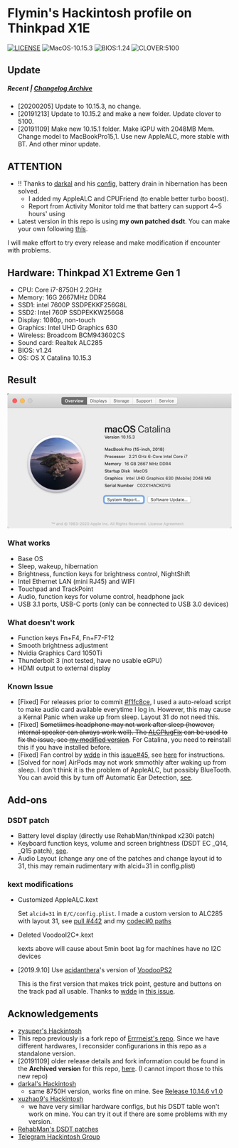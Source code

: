 # Flymin's Hackintosh profile on Thinkpad X1E

[![LICENSE](https://img.shields.io/badge/LICENSE-Anti%20996-blue.svg)](https://github.com/996icu/996.ICU/blob/master/LICENSE) ![MacOS-10.15.3](https://img.shields.io/badge/MacOS-10.15.3-orange) ![BIOS:1.24](https://img.shields.io/badge/BIOS-1.24-brightgreen) ![CLOVER:5100](https://img.shields.io/badge/CLOVER-5100-yellow)

## Update

##### Recent | [Changelog Archive](https://github.com/flymin/Hackintosh-Thinkpad-X1-Extreme/blob/master/UPDATES.md)

- [20200205] Update to 10.15.3, no change.
- [20191213] Update to 10.15.2 and make a new folder. Update clover to 5100.
- [20191109] Make new 10.15.1 folder. Make iGPU with 2048MB Mem. Change model to MacBookPro15,1. Use new AppleALC, more stable with BT. And other minor update.

## ATTENTION

- ‼️ Thanks to [darkal](https://github.com/darkal) and his [config](https://github.com/darkal/Hackintosh-Thinkpad-X1-Extreme), battery drain in hibernation has been solved.
  - I added my AppleALC and CPUFriend (to enable better turbo boost). 
  - Report from Activity Monitor told me that battery can support  4~5 hours' using
- Latest version in this repo is using **my own patched dsdt**. You can make your own following [this](https://github.com/flymin/Hackintosh-Thinkpad-X1-Extreme#dsdt-patch).

I will make effort to try every release and make modification if encounter with problems.

## Hardware: Thinkpad X1 Extreme Gen 1

- CPU: Core i7-8750H 2.2GHz
- Memory: 16G 2667MHz DDR4
- SSD1: intel 7600P SSDPEKKF256G8L
- SSD2: Intel 760P  SSDPEKKW256G8
- Display: 1080p, non-touch
- Graphics: Intel UHD Graphics 630
- Wireless: Broadcom BCM943602CS
- Sound card: Realtek ALC285
- BIOS: v1.24
- OS: OS X Catalina 10.15.3

## Result

<img align="middle" src="IMG/catalina.png" alt="Overview" />

### What works

- Base OS
- Sleep, wakeup, hibernation
- Brightness, function keys for brightness control, NightShift
- Intel Ethernet LAN (mini RJ45) and WIFI
- Touchpad and TrackPoint
- Audio, function keys for volume control, headphone jack
- USB 3.1 ports, USB-C ports (only can be connected to USB 3.0 devices)

### What doesn't work

- Function keys Fn+F4, Fn+F7-F12
- Smooth brightness adjustment
- Nvidia Graphics Card 1050Ti
- Thunderbolt 3 (not tested, have no usable eGPU)
- HDMI output to external display

### Known Issue

- [Fixed] For releases prior to commit [#f1fc8ce](https://github.com/flymin/Hackintosh-Thinkpad-X1-Extreme/commit/f1fc8ce9e9c6eed0708d520e2a6d5e2b6abba95e), I used a auto-reload script to make audio card available everytime I log in. However, this may cause a Kernal Panic when wake up from sleep. Layout 31 do not need this.
- [Fixed] ~~Sometiimes headphone may not work after sleep (however, internal speaker can always work well). The [ALCPlugFix](https://github.com/goodwin/ALCPlugFix) can be used to fix the issue, see [my modified version](https://github.com/flymin/HackintoshTools-Thinkpad-X1E/tree/master/ALCPlugFix)~~. For Catalina, you need to **re**install this if you have installed before.
- [Fixed] Fan control by [wdde](https://github.com/wdde) in this [issue#45](https://github.com/Errrneist/Hackintosh-Thinkpad-X1-Extreme/issues/45), see [here](https://github.com/flymin/HackintoshTools-Thinkpad-X1E#fan-control) for instructions.
- [Solved for now] AirPods may not work smmothly after waking up from sleep. I don't think it is the problem of AppleALC,  but possibly BlueTooth. You can avoid this by turn off Automatic Ear Detection, [see](https://github.com/flymin/Hackintosh-Thinkpad-X1-Extreme/blob/master/IMG/airpods.png).

## Add-ons

### DSDT patch

- Battery level display (directly use RehabMan/thinkpad x230i patch)
- Keyboard function keys, volume and screen brightness (DSDT EC _Q14, _Q15 patch), [see](https://github.com/zysuper/Thinkpad-X1-extreme-EFI/issues/18#issuecomment-502606377).
- Audio Layout (change any one of the patches and change layout id to 31, this may remain rudimentary with alcid=31 in conflg.plist)

### kext modifications

- Customized AppleALC.kext

  Set `alcid=31` in `E/C/config.plist`. I made a custom version to ALC285 with layout 31, see [pull #442](https://github.com/acidanthera/AppleALC/pull/442) and my [codec#0 paths](https://github.com/flymin/Hackintosh-Thinkpad-X1-Extreme/blob/master/IMG/codec%230.svg)
  
- Deleted VoodooI2C*.kext

  kexts above will cause about 5min boot lag for machines have no I2C devices
  
- [2019.9.10] Use [acidanthera](https://github.com/acidanthera?type=source)'s version of [VoodooPS2](https://github.com/acidanthera/VoodooPS2)

  This is the first version that makes trick point, gesture and buttons on the track pad all usable. Thanks to [wdde](https://github.com/wdde) in [this issue](https://github.com/Errrneist/Hackintosh-Thinkpad-X1-Extreme/issues/40#issuecomment-529308480).

## Acknowledgements

- [zysuper's Hackintosh](https://github.com/zysuper/Thinkpad-X1-extreme-EFI) 
- This repo previously is a fork repo of [Errrneist's repo](https://github.com/Errrneist/Hackintosh-Thinkpad-X1-Extreme). Since we have different hardwares, I reconsider configurarions in this repo as a standalone version.
- [20191109] older release details and fork information could be found in the **Archived version** for this repo, [here](https://github.com/flymin/Hackintosh-Thinkpad-X1-Extreme_fork/releases). (I cannot import those to this new repo)
- [darkal's Hackintosh](https://github.com/darkal/Hackintosh-Thinkpad-X1-Extreme)
  - same 8750H version, works fine on mine. See [Release 10.14.6 v1.0](https://github.com/flymin/Hackintosh-Thinkpad-X1-Extreme/releases/tag/v10.14.6.1.0)
- [xuzhao9's Hackintosh](https://github.com/xuzhao9/ThinkPad-X1E-Hackintosh)
  - we have very similiar hardware configs, but his DSDT table won't work on mine. You can try it out if there are some problems with my version. 
- [RehabMan's DSDT patches](https://github.com/RehabMan/Laptop-DSDT-Patch)
- [Telegram Hackintosh Group](https://t.me/joinchat/FSuP2UI4ALt1uIVmQ5E6lg)
